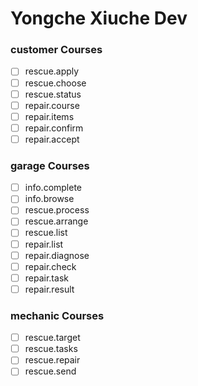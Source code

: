 # Yongche Xiuche Dev
### customer Courses
- [ ] rescue.apply
- [ ] rescue.choose
- [ ] rescue.status
- [ ] repair.course
- [ ] repair.items
- [ ] repair.confirm
- [ ] repair.accept

### garage Courses
- [ ] info.complete
- [ ] info.browse
- [ ] rescue.process
- [ ] rescue.arrange
- [ ] rescue.list
- [ ] repair.list
- [ ] repair.diagnose
- [ ] repair.check
- [ ] repair.task
- [ ] repair.result

### mechanic Courses
- [ ] rescue.target
- [ ] rescue.tasks
- [ ] rescue.repair
- [ ] rescue.send

